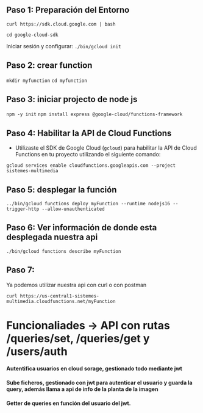## Paso 1: Preparación del Entorno

`curl https://sdk.cloud.google.com | bash`

`cd google-cloud-sdk`

Iniciar sesión y configurar: `./bin/gcloud init` 

## Paso 2: crear function

`mkdir myfunction`
`cd myfunction`

## Paso 3: iniciar projecto de node js

`npm -y init`
`npm install express @google-cloud/functions-framework`


## Paso 4: Habilitar la API de Cloud Functions

- Utilizaste el SDK de Google Cloud (`gcloud`) para habilitar la API de Cloud Functions en tu proyecto utilizando el siguiente comando:

`gcloud services enable cloudfunctions.googleapis.com --project sistemes-multimedia`


## Paso 5: desplegar la función

`../bin/gcloud functions deploy myFunction --runtime nodejs16 --trigger-http --allow-unauthenticated`

## Paso 6: Ver información de donde esta desplegada nuestra api

`./bin/gcloud functions describe myFunction`

## Paso 7:

Ya podemos utilizar nuestra api con curl o con postman

`curl https://us-central1-sistemes-multimedia.cloudfunctions.net/myFunction`


# Funcionaliades -> API con rutas /queries/set, /queries/get y /users/auth 

#### Autentifica usuarios en cloud sorage, gestionado todo mediante jwt 
#### Sube ficheros, gestionado con jwt para autenticar el usuario y guarda la query, además llama a api de info de la planta de la imagen
#### Getter de queries en función del usuario del jwt.

